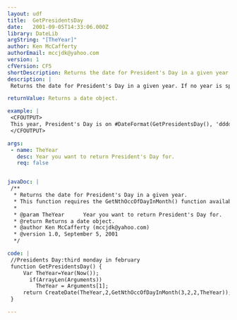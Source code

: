 ```yaml
---
layout: udf
title:  GetPresidentsDay
date:   2001-09-05T14:33:06.000Z
library: DateLib
argString: "[TheYear]"
author: Ken McCafferty
authorEmail: mccjdk@yahoo.com
version: 1
cfVersion: CF5
shortDescription: Returns the date for President's Day in a given year.
description: |
 Returns the date for President's Day in a given year. If no year is specified, defaults to current year.

returnValue: Returns a date object.

example: |
 <CFOUTPUT>
 This year, President's Day is on #DateFormat(GetPresidentsDay(), 'dddd, mmm dd')#.
 </CFOUTPUT>

args:
 - name: TheYear
   desc: Year you want to return President's Day for.
   req: false


javaDoc: |
 /**
  * Returns the date for President's Day in a given year.
  * This function requires the GetNthOccOfDayInMonth() function available from the DateLib library.
  * 
  * @param TheYear      Year you want to return President's Day for. 
  * @return Returns a date object. 
  * @author Ken McCafferty (mccjdk@yahoo.com) 
  * @version 1.0, September 5, 2001 
  */

code: |
 //Presidents Day:third monday in february
 function GetPresidentsDay() {
     Var TheYear=Year(Now());
       if(ArrayLen(Arguments)) 
         TheYear = Arguments[1];
     return CreateDate(TheYear,2,GetNthOccOfDayInMonth(3,2,2,TheYear));
 }

---
```


